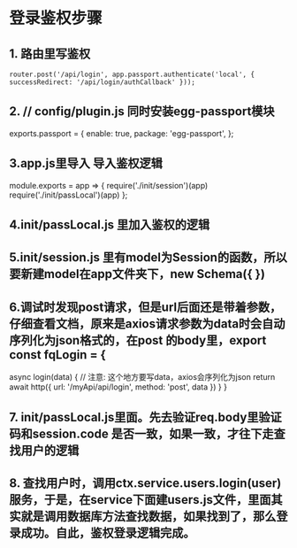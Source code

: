 # 登录鉴权步骤
## 1. 路由里写鉴权
```
router.post('/api/login', app.passport.authenticate('local', { successRedirect: '/api/login/authCallback' }));
```
## 2. // config/plugin.js  同时安装egg-passport模块
exports.passport = {
  enable: true,
  package: 'egg-passport',
};
## 3.app.js里导入 导入鉴权逻辑
module.exports = app => {
    require('./init/session')(app)
    require('./init/passLocal')(app)
};
## 4.init/passLocal.js 里加入鉴权的逻辑
## 5.init/session.js 里有model为Session的函数，所以要新建model在app文件夹下，new Schema({ })
## 6.调试时发现post请求，但是url后面还是带着参数，仔细查看文档，原来是axios请求参数为data时会自动序列化为json格式的，在post 的body里，export const fqLogin = {
  async login(data) { // 注意: 这个地方要写data，axios会序列化为json
     return await http({
       url: '/myApi/api/login',
       method: 'post',
       data
     })
  }
}
##  7. init/passLocal.js里面。先去验证req.body里验证码和session.code 是否一致，如果一致，才往下走查找用户的逻辑
##  8. 查找用户时，调用ctx.service.users.login(user) 服务，于是，在service下面建users.js文件，里面其实就是调用数据库方法查找数据，如果找到了，那么登录成功。自此，鉴权登录逻辑完成。